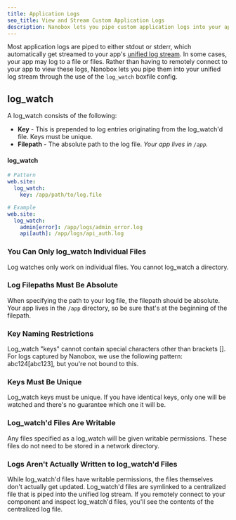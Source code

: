 ```yaml
---
title: Application Logs
seo_title: View and Stream Custom Application Logs
description: Nanobox lets you pipe custom application logs into your app's log stream using the 'log_watch' config option.
---
```


Most application logs are piped to either stdout or stderr, which automatically get streamed to your app's [unified log stream](/live-app-management/app-logs/). In some cases, your app may log to a file or files. Rather than having to remotely connect to your app to view these logs, Nanobox lets you pipe them into your unified log stream through the use of the `log_watch` boxfile config.

## log_watch
A log_watch consists of the following:

- **Key** - This is prepended to log entries originating from the log_watch'd file. Keys must be unique.  
- **Filepath** - The absolute path to the log file. *Your app lives in `/app`.*

#### log_watch
```yaml
# Pattern
web.site:
  log_watch:
    key: /app/path/to/log.file

# Example
web.site:
  log_watch:
    admin[error]: /app/logs/admin_error.log
    api[auth]: /app/logs/api_auth.log
```

### You Can Only log_watch Individual Files
Log watches only work on individual files. You cannot log_watch a directory.

### Log Filepaths Must Be Absolute
When specifying the path to your log file, the filepath should be absolute. Your app lives in the `/app` directory, so be sure that's at the beginning of the filepath.

### Key Naming Restrictions
Log_watch "keys" cannot contain special characters other than brackets []. For logs captured by Nanobox, we use the following pattern: abc124[abc123], but you're not bound to this.

### Keys Must Be Unique
Log_watch keys must be unique. If you have identical keys, only one will be watched and there's no guarantee which one it will be.

### Log_watch'd Files Are Writable
Any files specified as a log_watch will be given writable permissions. These files do not need to be stored in a network directory.

### Logs Aren't Actually Written to log_watch'd Files
While log_watch'd files have writable permissions, the files themselves don't actually get updated. Log_watch'd files are symlinked to a centralized file that is piped into the unified log stream. If you remotely connect to your component and inspect log_watch'd files, you'll see the contents of the centralized log file.
